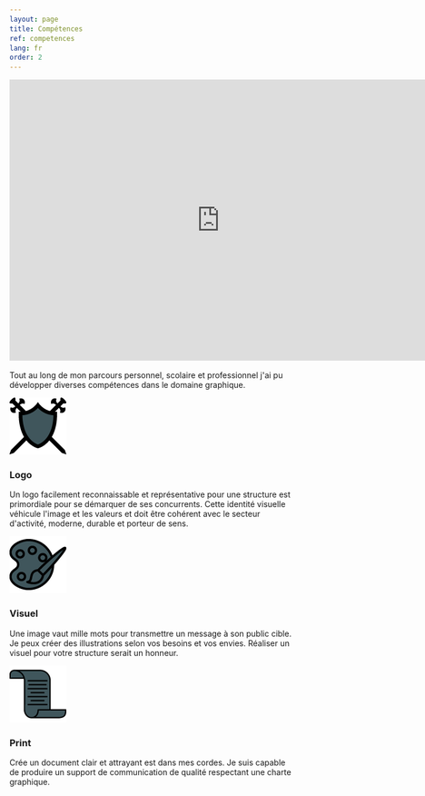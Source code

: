 ```yaml
---
layout: page
title: Compétences
ref: competences
lang: fr
order: 2
---
```


<div class="wrapper">
    
<div class="video-container">
    
<iframe width="740" height="495" src="https://www.youtube.com/embed/-IwH__DkIn0" frameborder="0" allow="accelerometer; autoplay; encrypted-media; gyroscope; picture-in-picture" allowfullscreen></iframe>
</div>

<!-- Intro -->

<p>Tout au long de mon parcours personnel, scolaire et professionnel j'ai pu développer diverses compétences dans le domaine graphique.</p>

<!-- Logo -->

<div class="conteneur_comp">
    
<img src="img/Competences_logo.png"/>
<h3>Logo</h3>

</div>

<p>Un logo facilement reconnaissable et représentative pour une structure est primordiale pour se démarquer de ses concurrents. Cette identité visuelle véhicule l'image et les valeurs et doit être cohérent avec le secteur d'activité, moderne, durable et porteur de sens.</p>



<!-- Visuel -->

<div class="conteneur_comp">
    
<img src="img/Competences_visuel.png"/>
<h3>Visuel</h3>

</div>

<p>Une image vaut mille mots pour transmettre un message à son public cible. Je peux créer des illustrations selon vos besoins et vos envies. Réaliser un visuel pour votre structure serait un honneur.</p>


<!-- Print -->

<div class="conteneur_comp">
    
<img src="img/Competences_print.png"/>
<h3>Print</h3>

</div>

<p>Crée un document clair et attrayant est dans mes cordes. Je suis capable de produire un support de communication de qualité respectant une charte graphique.</p>


   
   
   
   
</div>
